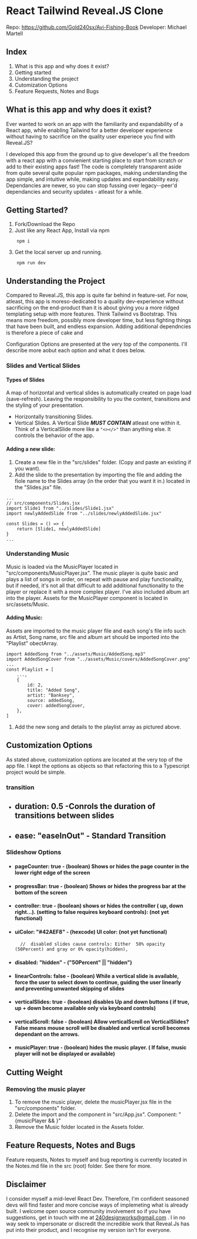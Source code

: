 # React Tailwind Reveal.JS Clone
Repo: https://github.com/Gold240sx/Avi-Fishing-Book
Developer: Michael Martell

## Index
1. What is this app and why does it exist?
2. Getting started
3. Understanding the project
4. Cutomization Options
5. Feature Requests, Notes and Bugs

## What is this app and why does it exist?
Ever wanted to work on an app with the familiarity and expandability of a React app, while enabling Tailwind for a better developer experience without having to sacrifice on the quality user experiece you find with Reveal.JS? 

I developed this app from the ground up to give developer's all the freedom with a react app with a convienient starting place to start from scratch or add to their existing apps fast! The code is completely transparent aside from quite several quite popular npm packages, making understanding the app simple, and intuitive while, making updates and expandability easy. Dependancies are newer, so you can stop fussing over legacy--peer'd dependancies and security updates - atleast for a while.

## Getting Started?
1. Fork/Download the Repo
2. Just like any React App, Install via npm
```
    npm i 
```
3. Get the local server up and running.
```
    npm run dev
```

## Understanding the Project
Compared to Reveal.JS, this app is quite far behind in feature-set. For now, atleast, this app is moreso-dedicated to a quality dev-experience without sacrificing on the end-product than it is about giving you a more ridged templating setup with more features. Think Tailwind vs Bootstrap. This means more freedom, possibly more developer time, but less fighting things that have been built, and endless expansion. Adding additional dependncies is therefore a piece of cake and 

Configuration Options are presented at the very top of the components. I'll describe more aobut each option and what it does below.

### Slides and Vertical Slides

#### Types of Slides
A map of horizontal and vertical slides is automatically created on page load (save-refresh). Leaving the responsibility to you the content, transitions and the styling of your presentation. 
- <Slide> Horizontally transitioning Slides.
- <VerticalSlide> Vertical Slides. A Vertical Slide ***MUST CONTAIN*** atleast one <Slide> within it. Think of a VerticalSlide more like a ```"<></>"``` than anything else. It controls the behavior of the app.

#### Adding a new slide:
1. Create a new file in the "src/slides" folder. (Copy and paste an existing if you want).
2. Add the slide to the presentation by importing the file and adding the fiole name to the Slides array (in the order that you want it in.) located in the "Slides.jsx" file.

```dotnetcli
...
// src/components/Slides.jsx
import Slide1 from "../slides/Slide1.jsx"
import newlyAddedSlide from "../slides/newlyAddedSlide.jsx"

const Slides = () => {
	return [Slide1, newlyAddedSlide]
}
...
```
### Understanding Music
Music is loaded via the MusicPlayer located in "src/components/MusicPlayer.jsx". The music player is quite basic and plays a list of songs in order, on repeat with pause and play functionality, but if needed, it's not all that difficult to add additional functionality to the player or replace it with a more complex player. I've also included album art into the player. Assets for the MusicPlayer component is located in src/assets/Music.

  #### Adding Music:
Assets are imported to the music player file and each song's file info such as Artist, Song name, src file and album art should be imported into the "Playlist" obectArray.
```dotnetcli
import AddedSong from "../assets/Music/AddedSong.mp3"
import AddedSongCover from "../assets/Music/covers/AddedSongCover.png"
...
const Playlist = [
	...,
	{
		id: 2,
		title: "Added Song",
		artist: "Banksey",
		source: addedSong,
		cover: addedSongCover,
	},
]
```
1. Add the new song and details to the playlist array as pictured above.

## Customization Options
As stated above, customization options are located at the very top of the app file. I kept the options as objects so that refactoring this to a Typescript project would be simple.

### transition
- ##  duration: 0.5 -Conrols the duration of transitions between slides
- ## ease: "easeInOut" - Standard Transition 

### Slideshow Options
- #### pageCounter: true - (boolean) Shows or hides the page counter in the lower right edge of the screen
- #### progressBar: true - (boolean) Shows or hides the progress bar at the bottom of the screen
- #### controller: true - (boolean) shows or hides the controller ( up, down right...). (setting to false requires keyboard controls): (not yet functional)
- #### uiColor: "#42AEF8" - (hexcode) UI color: (not yet functional)
		//  disabled slides cause controls: Either  50% opacity (50Percent) and gray or 0% opacity(hidden),
- #### disabled: "hidden" - ("50Percent" || "hidden")
- #### linearControls: false - (boolean) While a vertical slide is available, force the user to select down to continue, guiding the user linearly and preventing unwanted skipping of slides 
- #### verticalSlides: true - (boolean) disables Up and down buttons ( if true, up + down become available only via  keyboard controls)
- #### verticalScroll: false - (boolean) Allow verticalScroll on VerticalSlides? False means mouse scroll will be disabled and vertical scroll becomes dependant on the arrows.
- #### musicPlayer: true - (boolean) hides the music player. ( If false, music player will not be displayed or available)

## Cutting Weight
### Removing the music player
1. To remove the music player, delete the musicPlayer.jsx file in the "src/components" folder.
2. Delete the import and the component in "src/App.jsx".
    Component: "{musicPlayer && <MusicPlayer />}"
3. Remove the Music folder located in the Assets folder.


 ## Feature Requests, Notes and Bugs
Feature requests, Notes to myself and bug reporting is currently located in the Notes.md file in the src (root) folder. See there for more.


## Disclaimer
I consider myself a mid-level React Dev. Therefore, I'm confident seasoned devs will find faster and more concise ways of implemeting what is already built. I welcome open source community involvement so if you have suggestions, get in touch with me at 240designworks@gmail.com . I in no way seek to impersonate or discredit the incredible work that Reveal.Js has put into their product, and I recognise my version isn't for everyone. 

